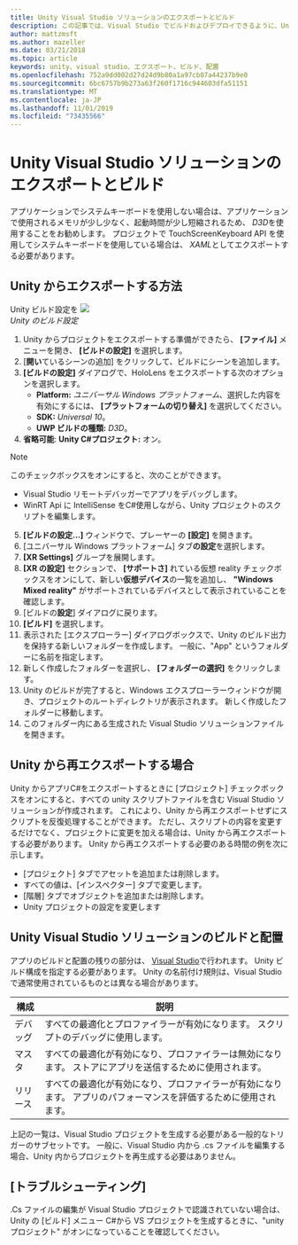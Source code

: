 ```yaml
---
title: Unity Visual Studio ソリューションのエクスポートとビルド
description: この記事では、Visual Studio でビルドおよびデプロイできるように、Unity からの mixed reality プロジェクトをエクスポートする方法について説明します。
author: mattzmsft
ms.author: mazeller
ms.date: 03/21/2018
ms.topic: article
keywords: unity、visual studio、エクスポート、ビルド、配置
ms.openlocfilehash: 752a9dd002d27d24d9b80a1a97cb07a44237b9e0
ms.sourcegitcommit: 6bc6757b9b273a63f260f1716c944603dfa51151
ms.translationtype: MT
ms.contentlocale: ja-JP
ms.lasthandoff: 11/01/2019
ms.locfileid: "73435566"
---
```

# <a name="exporting-and-building-a-unity-visual-studio-solution"></a>Unity Visual Studio ソリューションのエクスポートとビルド

アプリケーションでシステムキーボードを使用しない場合は、アプリケーションで使用されるメモリが少し少なく、起動時間が少し短縮されるため、 *D3D*を使用することをお勧めします。 プロジェクトで TouchScreenKeyboard API を使用してシステムキーボードを使用している場合は、 *XAML*としてエクスポートする必要があります。

## <a name="how-to-export-from-unity"></a>Unity からエクスポートする方法

Unity ビルド設定を ![](images/unitybuildsettings-300px.png)<br>
*Unity のビルド設定*

1. Unity からプロジェクトをエクスポートする準備ができたら、 **[ファイル]** メニューを開き、 **[ビルドの設定]** を選択します。
2. [**開い**ているシーンの追加] をクリックして、ビルドにシーンを追加します。
3. **[ビルドの設定]** ダイアログで、HoloLens をエクスポートする次のオプションを選択します。
   * **Platform:** *ユニバーサル Windows プラットフォーム*、選択した内容を有効にするには、 **[プラットフォームの切り替え]** を選択してください。
   * **SDK:** *Universal 10*。
   * **UWP ビルドの種類:** *D3D*。
4. **省略可能**: **Unity C#プロジェクト:** オン。

>[!NOTE]
>このチェックボックスをオンにすると、次のことができます。
>* Visual Studio リモートデバッガーでアプリをデバッグします。
>* WinRT Api に IntelliSense をC#使用しながら、Unity プロジェクトのスクリプトを編集します。

5. **[ビルドの設定...]** ウィンドウで、プレーヤーの **[設定]** を開きます。
6. [ユニバーサル Windows プラットフォーム] タブ**の設定**を選択します。
7. **[XR Settings]** グループを展開します。
8. **[XR の設定]** セクションで、 **[サポートさ]** れている仮想 reality チェックボックスをオンにして、新しい**仮想デバイス**の一覧を追加し、 **"Windows Mixed reality"** がサポートされているデバイスとして表示されていることを確認します。
9. [ビルドの**設定**] ダイアログに戻ります。
10. **[ビルド]** を選択します。
11. 表示された [エクスプローラー] ダイアログボックスで、Unity のビルド出力を保持する新しいフォルダーを作成します。 一般に、"App" というフォルダーに名前を指定します。
12. 新しく作成したフォルダーを選択し、 **[フォルダーの選択]** をクリックします。
13. Unity のビルドが完了すると、Windows エクスプローラーウィンドウが開き、プロジェクトのルートディレクトリが表示されます。 新しく作成したフォルダーに移動します。
14. このフォルダー内にある生成された Visual Studio ソリューションファイルを開きます。

## <a name="when-to-re-export-from-unity"></a>Unity から再エクスポートする場合

Unity からアプリC#をエクスポートするときに [プロジェクト] チェックボックスをオンにすると、すべての unity スクリプトファイルを含む Visual Studio ソリューションが作成されます。 これにより、Unity から再エクスポートせずにスクリプトを反復処理することができます。 ただし、スクリプトの内容を変更するだけでなく、プロジェクトに変更を加える場合は、Unity から再エクスポートする必要があります。 Unity から再エクスポートする必要のある時間の例を次に示します。
* [プロジェクト] タブでアセットを追加または削除します。
* すべての値は、[インスペクター] タブで変更します。
* [階層] タブでオブジェクトを追加または削除します。
* Unity プロジェクトの設定を変更します

## <a name="building-and-deploying-a-unity-visual-studio-solution"></a>Unity Visual Studio ソリューションのビルドと配置

アプリのビルドと配置の残りの部分は、 [Visual Studio](using-visual-studio.md)で行われます。 Unity ビルド構成を指定する必要があります。 Unity の名前付け規則は、Visual Studio で通常使用されているものとは異なる場合があります。

|  構成  |  説明 | 
|----------|----------|
|  デバッグ  |  すべての最適化とプロファイラーが有効になります。 スクリプトのデバッグに使用します。 | 
|  マスタ  |  すべての最適化が有効になり、プロファイラーは無効になります。 ストアにアプリを送信するために使用されます。 | 
|  リリース  |  すべての最適化が有効になり、プロファイラーが有効になります。 アプリのパフォーマンスを評価するために使用されます。 | 

上記の一覧は、Visual Studio プロジェクトを生成する必要がある一般的なトリガーのサブセットです。 一般に、Visual Studio 内から .cs ファイルを編集する場合、Unity 内からプロジェクトを再生成する必要はありません。

## <a name="troubleshooting"></a>[トラブルシューティング]

.Cs ファイルの編集が Visual Studio プロジェクトで認識されていない場合は、Unity の [ビルド] メニュー C#から VS プロジェクトを生成するときに、"unity プロジェクト" がオンになっていることを確認してください。
